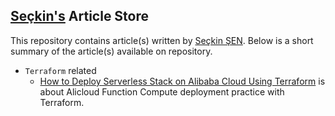 ## [Seçkin's](www.linkedin.com/in/seçkin-şen) Article Store

This repository contains article(s) written by [Seçkin ŞEN](mailto:sckn.sen@gmail.com). Below is a short summary of the article(s) available on repository.

* `Terraform` related
    * [How to Deploy Serverless Stack on Alibaba Cloud Using Terraform](terraform/how_to_deploy_serverless_stack_on_alibaba_cloud_using_terraform.md) is about Alicloud Function Compute deployment practice with Terraform.